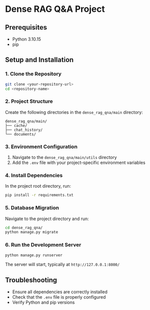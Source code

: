 # Dense RAG Q&A Project

## Prerequisites
- Python 3.10.15
- pip

## Setup and Installation

### 1. Clone the Repository
```bash
git clone <your-repository-url>
cd <repository-name>
```

### 2. Project Structure
Create the following directories in the `dense_rag_qna/main` directory:
```
dense_rag_qna/main/
├── cache/
├── chat_history/
└── documents/
```

### 3. Environment Configuration
1. Navigate to the `dense_rag_qna/main/utils` directory
2. Add the `.env` file with your project-specific environment variables

### 4. Install Dependencies
In the project root directory, run:
```bash
pip install -r requirements.txt
```

### 5. Database Migration
Navigate to the project directory and run:
```bash
cd dense_rag_qna/
python manage.py migrate
```

### 6. Run the Development Server
```bash
python manage.py runserver
```

The server will start, typically at `http://127.0.0.1:8000/`

## Troubleshooting
- Ensure all dependencies are correctly installed
- Check that the `.env` file is properly configured
- Verify Python and pip versions
